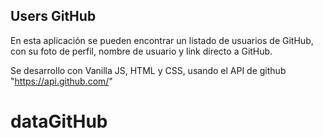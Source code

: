 ## Users GitHub 

En esta aplicación se pueden encontrar un listado de usuarios de GitHub, con su foto de perfil, nombre de usuario y link directo a GitHub. 

Se desarrollo con Vanilla JS, HTML y CSS, usando el API de github "https://api.github.com/"
# dataGitHub
